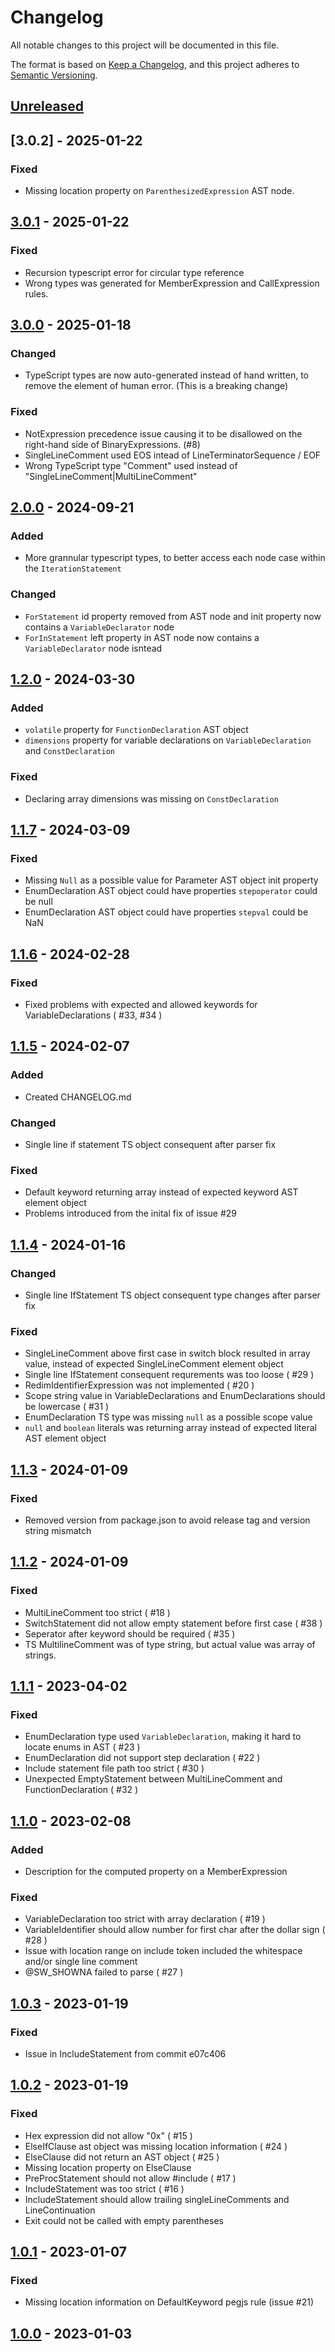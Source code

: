 # Changelog

All notable changes to this project will be documented in this file.

The format is based on [Keep a Changelog](https://keepachangelog.com/en/1.1.0/),
and this project adheres to [Semantic Versioning](https://semver.org/spec/v2.0.0.html).

## [Unreleased]

## [3.0.2] - 2025-01-22

### Fixed

- Missing location property on `ParenthesizedExpression` AST node.

## [3.0.1] - 2025-01-22

### Fixed

- Recursion typescript error for circular type reference
- Wrong types was generated for MemberExpression and CallExpression rules.

## [3.0.0] - 2025-01-18

### Changed

- TypeScript types are now auto-generated instead of hand written, to remove the element of human error. (This is a breaking change)

### Fixed

- NotExpression precedence issue causing it to be disallowed on the right-hand side of BinaryExpressions. (#8)
- SingleLineComment used EOS intead of LineTerminatorSequence / EOF
- Wrong TypeScript type "Comment" used instead of "SingleLineComment|MultiLineComment"

## [2.0.0] - 2024-09-21

### Added

- More grannular typescript types, to better access each node case within the `IterationStatement`

### Changed

- `ForStatement` id property removed from AST node and init property now contains a `VariableDeclarator` node
- `ForInStatement` left property in AST node now contains a `VariableDeclarator` node isntead

## [1.2.0] - 2024-03-30

### Added

- `volatile` property for `FunctionDeclaration` AST object
- `dimensions` property for variable declarations on `VariableDeclaration` and `ConstDeclaration`

### Fixed

- Declaring array dimensions was missing on `ConstDeclaration`

## [1.1.7] - 2024-03-09

### Fixed

- Missing `Null` as a possible value for Parameter AST object init property
- EnumDeclaration AST object could have properties `stepoperator` could be null
- EnumDeclaration AST object could have properties `stepval` could be NaN

## [1.1.6] - 2024-02-28

### Fixed

- Fixed problems with expected and allowed keywords for VariableDeclarations ( #33, #34 )

## [1.1.5] - 2024-02-07

### Added

- Created CHANGELOG.md

### Changed

- Single line if statement TS object consequent after parser fix

### Fixed

- Default keyword returning array instead of expected keyword AST element object
- Problems introduced from the inital fix of issue #29

## [1.1.4] - 2024-01-16

### Changed

- Single line IfStatement TS object consequent type changes after parser fix

### Fixed

- SingleLineComment above first case in switch block resulted in array value, instead of expected SingleLineComment element object
- Single line IfStatement consequent requrements was too loose ( #29 )
- RedimIdentifierExpression was not implemented ( #20 )
- Scope string value in VariableDeclarations and EnumDeclarations should be lowercase ( #31 )
- EnumDeclaration TS type was missing `null` as a possible scope value
- `null` and `boolean` literals was returning array instead of expected literal AST element object

## [1.1.3] - 2024-01-09

### Fixed

- Removed version from package.json to avoid release tag and version string mismatch

## [1.1.2] - 2024-01-09

### Fixed

- MultiLineComment too strict ( #18 )
- SwitchStatement did not allow empty statement before first case ( #38 )
- Seperator after keyword should be required ( #35 )
- TS MultilineComment was of type string, but actual value was array of strings.

## [1.1.1] - 2023-04-02

### Fixed

- EnumDeclaration type used `VariableDeclaration`, making it hard to locate enums in AST ( #23 )
- EnumDeclaration did not support step declaration ( #22 )
- Include statement file path too strict ( #30 )
- Unexpected EmptyStatement between MultiLineComment and FunctionDeclaration ( #32 )

## [1.1.0] - 2023-02-08

### Added

- Description for the computed property on a MemberExpression

### Fixed

- VariableDeclaration too strict with array declaration ( #19 )
- VariableIdentifier should allow number for first char after the dollar sign ( #28 )
- Issue with location range on include token included the whitespace and/or single line comment
- @SW_SHOWNA failed to parse ( #27 )

## [1.0.3] - 2023-01-19

### Fixed

- Issue in IncludeStatement from commit e07c406

## [1.0.2] - 2023-01-19

### Fixed

- Hex expression did not allow "0x" ( #15 )
- ElseIfClause ast object was missing location information ( #24 )
- ElseClause did not return an AST object ( #25 )
- Missing location property on ElseClause
- PreProcStatement should not allow #include ( #17 )
- IncludeStatement was too strict ( #16 )
- IncludeStatement should allow trailing singleLineComments and LineContinuation
- Exit could not be called with empty parentheses

## [1.0.1] - 2023-01-07

### Fixed

- Missing location information on DefaultKeyword pegjs rule (issue #21)

## [1.0.0] - 2023-01-03

[unreleased]: https://github.com/genius257/autoit3-pegjs/compare/3.0.1...HEAD
[3.0.1]: https://github.com/genius257/autoit3-pegjs/compare/3.0.0...3.0.1
[3.0.0]: https://github.com/genius257/autoit3-pegjs/compare/2.0.0...3.0.0
[2.0.0]: https://github.com/genius257/autoit3-pegjs/compare/1.2.0...2.0.0
[1.2.0]: https://github.com/genius257/autoit3-pegjs/compare/1.1.7...1.2.0
[1.1.7]: https://github.com/genius257/autoit3-pegjs/compare/1.1.6...1.1.7
[1.1.6]: https://github.com/genius257/autoit3-pegjs/compare/1.1.5...1.1.6
[1.1.5]: https://github.com/genius257/autoit3-pegjs/compare/1.1.4...1.1.5
[1.1.4]: https://github.com/genius257/autoit3-pegjs/compare/1.1.3...1.1.4
[1.1.4]: https://github.com/genius257/autoit3-pegjs/compare/1.1.3...1.1.4
[1.1.3]: https://github.com/genius257/autoit3-pegjs/compare/1.1.2...1.1.3
[1.1.2]: https://github.com/genius257/autoit3-pegjs/compare/1.1.1...1.1.2
[1.1.1]: https://github.com/genius257/autoit3-pegjs/compare/1.1.0...1.1.1
[1.1.0]: https://github.com/genius257/autoit3-pegjs/compare/1.0.3...1.1.0
[1.0.3]: https://github.com/genius257/autoit3-pegjs/compare/1.0.2...1.0.3
[1.0.2]: https://github.com/genius257/autoit3-pegjs/compare/1.0.1...1.0.2
[1.0.1]: https://github.com/genius257/autoit3-pegjs/compare/1.0.0...1.0.1
[1.0.0]: https://github.com/genius257/autoit3-pegjs/releases/tag/1.0.0
